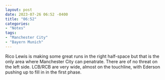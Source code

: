 ```yaml
---
layout: post
date: 2023-07-26 06:52 -0400
title: "06:52"
categories:
- "Notes"
tags:
- "Manchester City"
- "Bayern Munich"
---
```


Rico Lewis is making some great runs in the right half-space but that is the only area where Manchester City can penatrate. There are of no threat on the left side. LCB/RCB are very wide, almost on the touchline, with Ederson pushing up to fill in in the first phase.
